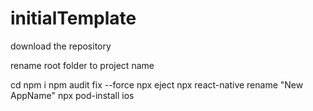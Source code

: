 # initialTemplate


download the repository

rename root folder to project name

cd <project-name>
npm i
npm audit fix --force
npx eject
npx react-native rename "New AppName"
npx pod-install ios

